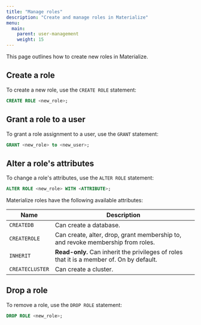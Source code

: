 ```yaml
---
title: "Manage roles"
description: "Create and manage roles in Materialize"
menu:
  main:
    parent: user-management
    weight: 15
---
```


This page outlines how to create new roles in Materialize.

## Create a role

To create a new role, use the `CREATE ROLE` statement:

```sql
CREATE ROLE <new_role>;
```

## Grant a role to a user

To grant a role assignment to a user, use the `GRANT` statement:

```sql
GRANT <new_role> to <new_user>;
```

## Alter a role's attributes

To change a role's attributes, use the `ALTER ROLE` statement:

```sql
ALTER ROLE <new_role> WITH <ATTRIBUTE>;
```

Materialize roles have the following available attributes:

| Name            | Description                                                                     |
|-----------------|---------------------------------------------------------------------------------|
| `CREATEDB`      | Can create a database.                                                          |
| `CREATEROLE`    | Can create, alter, drop, grant membership to, and revoke membership from roles. |
| `INHERIT`       | **Read-only.** Can inherit the privileges of roles that it is a member of. On by default.      |
| `CREATECLUSTER` | Can create a cluster.                                                           |


## Drop a role

To remove a role, use the `DROP ROLE` statement:

```sql
DROP ROLE <new_role>;
```
